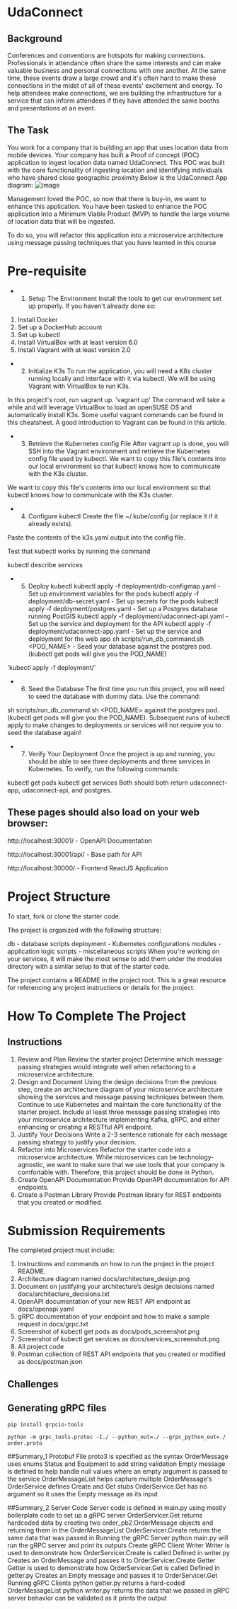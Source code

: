 # UdaConnect
## Background
Conferences and conventions are hotspots for making connections. Professionals in attendance often share the same interests and can make valuable business and personal connections with one another. At the same time, these events draw a large crowd and it's often hard to make these connections in the midst of all of these events' excitement and energy. To help attendees make connections, we are building the infrastructure for a service that can inform attendees if they have attended the same booths and presentations at an event.

## The Task
You work for a company that is building an app that uses location data from mobile devices. Your company has built a Proof of concept (POC) application to ingest location data named UdaConnect. This POC was built with the core functionality of ingesting location and identifying individuals who have shared close geographic proximity.Below is the UdaConnect App diagram:
![image](https://user-images.githubusercontent.com/37039539/148497400-14c15b42-b107-4e36-b24d-c85eec221801.png)


Management loved the POC, so now that there is buy-in, we want to enhance this application. You have been tasked to enhance the POC application into a Minimum Viable Product (MVP) to handle the large volume of location data that will be ingested.

To do so, you will refactor this application into a microservice architecture using message passing techniques that you have learned in this course

# Pre-requisite
* 1. Setup The Environment
Install the tools to get our environment set up properly.
If you haven't already done so:
1. Install Docker
2. Set up a DockerHub account
3. Set up kubectl
4. Install VirtualBox with at least version 6.0
5. Install Vagrant with at least version 2.0

* 2. Initialize K3s
To run the application, you will need a K8s cluster running locally and interface with it via kubectl. We will be using Vagrant with VirtualBox to run K3s.

In this project's root, run vagrant up.
'vagrant up'
The command will take a while and will leverage VirtualBox to load an openSUSE OS and automatically install K3s. Some useful vagrant commands can be found in this cheatsheet. A good introduction to Vagrant can be found in this article.

* 3. Retrieve the Kubernetes config File
After vagrant up is done, you will SSH into the Vagrant environment and retrieve the Kubernetes config file used by kubectl. We want to copy this file's contents into our local environment so that kubectl knows how to communicate with the K3s cluster.

We want to copy this file's contents into our local environment so that kubectl knows how to communicate with the K3s cluster.

* 4. Configure kubectl
Create the file ~/.kube/config (or replace it if it already exists).

Paste the contents of the k3s.yaml output into the config file.

Test that kubectl works by running the command

kubectl describe services

* 5. Deploy kubectl
kubectl apply -f deployment/db-configmap.yaml - Set up environment variables for the pods
kubectl apply -f deployment/db-secret.yaml - Set up secrets for the pods
kubectl apply -f deployment/postgres.yaml - Set up a Postgres database running PostGIS
kubectl apply -f deployment/udaconnect-api.yaml - Set up the service and deployment for the API
kubectl apply -f deployment/udaconnect-app.yaml - Set up the service and deployment for the web app
sh scripts/run_db_command.sh <POD_NAME> - Seed your database against the postgres pod. (kubectl get pods will give you the POD_NAME)

'kubectl apply -f deployment/'

* 6. Seed the Database
The first time you run this project, you will need to seed the database with dummy data. Use the command:

sh scripts/run_db_command.sh <POD_NAME>
against the postgres pod. (kubectl get pods will give you the POD_NAME). Subsequent runs of kubectl apply to make changes to deployments or services will not require you to seed the database again!

* 7. Verify Your Deployment
Once the project is up and running, you should be able to see three deployments and three services in Kubernetes. To verify, run the following commands:

kubectl get pods
kubectl get services
Both should both return udaconnect-app, udaconnect-api, and postgres.

## These pages should also load on your web browser:

http://localhost:30001/ - OpenAPI Documentation

http://localhost:30001/api/ - Base path for API

http://localhost:30000/ - Frontend ReactJS Application

# Project Structure
To start, fork or clone the starter code.

The project is organized with the following structure:

db - database scripts
deployment - Kubernetes configurations
modules - application logic
scripts - miscellaneous scripts
When you're working on your services, it will make the most sense to add them under the modules directory with a similar setup to that of the starter code.

The project contains a README in the project root. This is a great resource for referencing any project instructions or details for the project.

# How To Complete The Project

## Instructions
1. Review and Plan
Review the starter project
Determine which message passing strategies would integrate well when refactoring to a microservice architecture.
2. Design and Document
Using the design decisions from the previous step, create an architecture diagram of your microservice architecture showing the services and message passing techniques between them.
Continue to use Kubernetes and maintain the core functionality of the starter project.
Include at least three message passing strategies into your microservice architecture implementing Kafka, gRPC, and either enhancing or creating a RESTful API endpoint.
3. Justify Your Decisions
Write a 2-3 sentence rationale for each message passing strategy to justify your decision.
4. Refactor into Microservices
Refactor the starter code into a microservice architecture.
While microservices can be technology-agnostic, we want to make sure that we use tools that your company is comfortable with. Therefore, this project should be done in Python.
5. Create OpenAPI Documentation
Provide OpenAPI documentation for API endpoints.
6. Create a Postman Library
Provide Postman library for REST endpoints that you created or modified.

# Submission Requirements
The completed project must include:

1. Instructions and commands on how to run the project in the project README.
2. Architecture diagram named docs/architecture_design.png
3. Document on justifying your architecture’s design decisions named docs/architecture_decisions.txt
4. OpenAPI documentation of your new REST API endpoint as docs/openapi.yaml
5. gRPC documentation of your endpoint and how to make a sample request in docs/grpc.txt
6. Screenshot of kubectl get pods as docs/pods_screenshot.png
7. Screenshot of kubectl get services as docs/services_screenshot.png
8. All project code
9. Postman collection of REST API endpoints that you created or modified as docs/postman.json

## Challenges

## Generating gRPC files
`pip install grpcio-tools`

`python -m grpc_tools.protoc -I./ --python_out=./ --grpc_python_out=./ order.proto`

##Summary_1
Protobuf File
proto3 is specified as the syntax
OrderMessage uses enums Status and Equipment to add string validation
Empty message is defined to help handle null values where an empty argument is passed to the service
OrderMessageList helps capture multiple OrderMessage's
OrderService defines Create and Get stubs
OrderService.Get has no argument so it uses the Empty message as its input


##Summary_2
Server Code
Server code is defined in main.py using mostly boilerplate code to set up a gRPC server
OrderServicer.Get returns hardcoded data by creating two order_pb2.OrderMessage objects and returning them in the OrderMessageList
OrderServicer.Create returns the same data that was passed in
Running the gRPC Server
python main.py will run the gRPC server and print its outputs
Create gRPC Client
Writer
Writer is used to demonstrate how OrderServicer.Create is called
Defined in writer.py
Creates an OrderMessage and passes it to OrderServicer.Create
Getter
Getter is used to demonstrate how OrderServicer.Get is called
Defined in getter.py
Creates an Empty message and passes it to OrderServicer.Get
Running gRPC Clients
python getter.py returns a hard-coded OrderMessageList
python writer.py returns the data that we passed in
gRPC server behavior can be validated as it prints the output
